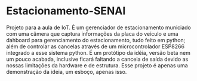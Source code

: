# Estacionamento-SENAI
Projeto para a aula de IoT. É um gerenciador de estacionamento municiado com uma câmera que captura informações da placa do veículo e uma dahboard para gerenciamento do estacionamento, tudo feito em python; além de controlar as cancelas através de um microcontrolador ESP8266 integrado a esse sistema python. É um protótipo da idéia, versão beta nem um pouco acabada, inclusive ficará faltando a cancela de saída devido as nossas limitações da hardware e de estrutura. Esse projeto é apenas uma demonstração da ideia, um esboço, apenas isso.
